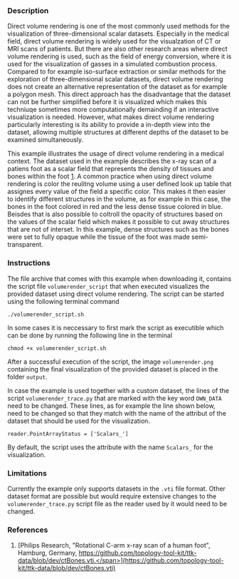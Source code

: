 ### Description ###
Direct volume rendering is one of the most commonly used methods for the visualization of three-dimensional scalar datasets.
Especially in the medical field, direct volume rendering is widely used for the visualzation of CT or MRI scans of patients.
But there are also other research areas where direct volume rendering is used, such as the field of energy conversion, where it is used for the visualization of gasses in a simulated combustion process.
Compared to for example iso-surface extraction or similar methods for the exploration of three-dimensional scalar datasets, direct volume rendering does not create an alternative representation of the dataset as for example a polygon mesh.
This direct approach has the disadvantage that the dataset can not be further simplified before it is visualized which makes this techniuqe sometimes more computationally demainding if an interactive visualization is needed.
However, what makes direct volume rendering particularly interesting is its ability to provide a in-depth view into the dataset, allowing multiple structures at different depths of the dataset to be examined simultaneously.

This example illustrates the usage of direct volume rendering in a medical context.
The dataset used in the example describes the x-ray scan of a patiens foot as a scalar field that represents the density of tissues and bones within the foot [1](#reference_dataset).
A common practice when using direct volume rendering is color the reulitng volume using a user defined look up table that assignes every value of the field a specific color.
This makes it then easier to identify different structures in the volume, as for example in this case, the bones in the foot colored in red and the less dense tissue colored in blue.
Beisdes that is also possible to coltroll the opacity of structures based on the values of the scalar field which makes it possible to cut away structures that are not of interset.
In this example, dense structures such as the bones were set to fully opaque while the tissue of the foot was made semi-transparent.

### Instructions ###
The file archive that comes with this example when downloading it, contains the script file `volumerender_script` that when executed visualizes the provided dataset using direct volume rendering.
The script can be started using the following terminal command
```
./volumerender_script.sh
```
In some cases it is neccessary to first mark the script as executible which can be done by running the following line in the terminal
```
chmod +x volumerender_script.sh
```
After a successful execution of the script, the image `volumerender.png` containing the final visualization of the provided dataset is placed in the folder `output`. 

In case the example is used together with a custom dataset, the lines of the script `volumerender_trace.py` that are marked with the key word `OWN_DATA` need to be changed.
These lines, as for example the line shown below, need to be changed so that they match with the name of the attribut of the dataset that should be used for the visualization.
```
reader.PointArrayStatus = ['Scalars_']
```
By default, the script uses the attribute with the name `Scalars_` for the visualization.

### Limitations ###
Currently the example only supports datasets in the `.vti` file format.
Other dataset format are possible but would require extensive changes to the `volumerender_trace.py` script file as the reader used by it would need to be changed.

### References ###
1. [<span id="reference_dataset">Philips Research, "Rotational C-arm x-ray scan of a human foot", Hamburg, Germany, https://github.com/topology-tool-kit/ttk-data/blob/dev/ctBones.vti.</span>](https://github.com/topology-tool-kit/ttk-data/blob/dev/ctBones.vti)